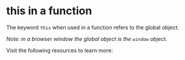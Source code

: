 # this in a function

The keyword `this` when used in a function refers to the global object.

_Note: in a browser window the global object is the `window` object._

Visit the following resources to learn more:

